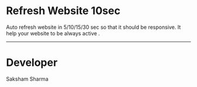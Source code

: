 # Refresh Website 10sec
Auto refresh website in 5/10/15/30 sec so that it should be responsive.
It help your website to be always active .

************
# Developer
Saksham Sharma
